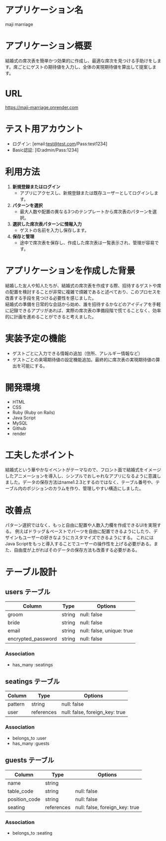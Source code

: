 # アプリケーション名 
maji marriage

# アプリケーション概要  
結婚式の席次表を簡単かつ効果的に作成し、最適な席次を見つける手助けをします。席ごとにゲストの期待値を入力し、全体の実現期待値を算出して提案します。

# URL 
https://maji-marriage.onrender.com

# テスト用アカウント
- ログイン: [email:test@test.com/Pass:test1234]
- Basic認証: [ID:admin/Pass:1234]

# 利用方法  
1. **新規登録またはログイン**
   - アプリにアクセスし、新規登録または既存ユーザーとしてログインします。
2. **パターンを選択**
   - 最大人数や配置の異なる3つのテンプレートから席次表のパターンを選択。
3. **選択した席次表パターンに情報入力**
   - ゲストの名前を入力し保存します。
4. **保存と管理**
   - 途中で席次表を保存し、作成した席次表は一覧表示され、管理が容易です。

# アプリケーションを作成した背景
結婚した友人や知人たちが、結婚式の席次表を作成する際、招待するゲストや席の配置を検討することが非常に複雑で煩雑であると述べており、このプロセスを改善する手段を見つける必要性を感じました。  
結婚式の準備を日常的な会話から始め、誰を招待するかなどのアイディアを手軽に記録できるアプリがあれば、実際の席次表の準備段階で慌てることなく、効率的に計画を進めることができると考えました。

# 実装予定の機能 
- ゲストごとに入力できる情報の追加（住所、アレルギー情報など）
- ゲストごとの来場期待値の設定機能追加。最終的に席次表の実現期待値の算出を可能にする。

# 開発環境
- HTML
- CSS
- Ruby (Ruby on Rails)
- Java Script
- MySQL
- Github
- render

# 工夫したポイント  
結婚式という華やかなイベントがテーマなので、フロント面で結婚式をイメージしたアニメーションを導入し、シンプルでおしゃれなアプリになるように意識しました。データの保存方法はname1.2.3とするのではなく、テーブル番号や、テーブル内のポジションのカラムを作り、管理しやすい構造にしました。

# 改善点 
パターン選択ではなく、もっと自由に配置や人数入力欄を作成できるUIを実現する。
例えばドラッグ＆ペーストでパーツを自由に配置できるようにしたり、デザインもユーザーの好きなようにカスタマイズできるようにする。
これにはJava Scriptをもっと導入することでユーザーの操作性を上げる必要がある。また、自由度が上がればそのデータの保存方法も改善する必要がある。

# テーブル設計

## users テーブル

| Column             | Type       | Options                   |
| ------------------ | ---------- | ------------------------- | 
| groom              | string     | null: false               |
| bride              | string     | null: false               |
| email              | string     | null: false, unique: true |
| encrypted_password | string     | null: false               |

### Association

- has_many :seatings

## seatings テーブル

| Column        | Type       | Options                        |
| ------------  | ---------- | -------------------------      | 
| pattern       | string     | null: false                    |
| user          | references | null: false, foreign_key: true |

### Association

- belongs_to :user
- has_many   :guests

## guests テーブル

| Column        | Type       | Options                        |
| ------------  | ---------- | ------------------------------ | 
| name          | string     |                                |
| table_code    | string     | null: false                    |
| position_code | string     | null: false                    |
| seating       | references | null: false, foreign_key: true |

### Association

- belongs_to :seating
